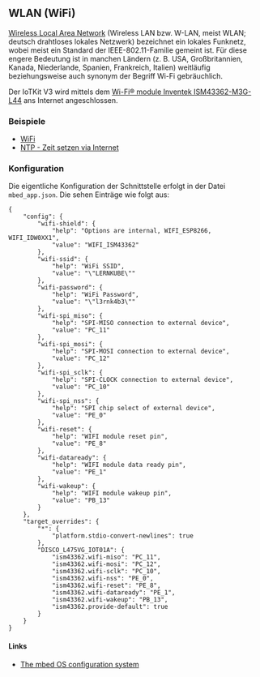 WLAN (WiFi)
-------------------

[Wireless Local Area Network](https://de.wikipedia.org/wiki/Wireless_Local_Area_Network) (Wireless LAN bzw. W-LAN, meist WLAN; deutsch drahtloses lokales Netzwerk) bezeichnet ein lokales Funknetz, wobei meist ein Standard der IEEE-802.11-Familie gemeint ist. Für diese engere Bedeutung ist in manchen Ländern (z. B. USA, Großbritannien, Kanada, Niederlande, Spanien, Frankreich, Italien) weitläufig beziehungsweise auch synonym der Begriff Wi-Fi gebräuchlich. 

Der IoTKit V3 wird mittels dem [Wi-Fi® module Inventek ISM43362-M3G-L44](https://www.inventeksys.com/wifi/wifi-modules/ism4336-m3g-l44-e-embedded-serial-to-wifi-module/) ans Internet angeschlossen.

### Beispiele

* [WiFi](wifi/)
* [NTP - Zeit setzen via Internet](NTPV2/)

### Konfiguration

Die eigentliche Konfiguration der Schnittstelle erfolgt in der Datei `mbed_app.json`. Die sehen Einträge wie folgt aus:

	{
	    "config": {
	        "wifi-shield": {
	            "help": "Options are internal, WIFI_ESP8266, WIFI_IDW0XX1",
	            "value": "WIFI_ISM43362"
	        },
	        "wifi-ssid": {
	            "help": "WiFi SSID",
	            "value": "\"LERNKUBE\""
	        },
	        "wifi-password": {
	            "help": "WiFi Password",
	            "value": "\"l3rnk4b3\""
	        },
	        "wifi-spi_miso": {
	            "help": "SPI-MISO connection to external device",
	            "value": "PC_11"
	        },
	        "wifi-spi_mosi": {
	            "help": "SPI-MOSI connection to external device",
	            "value": "PC_12"
	        },
	        "wifi-spi_sclk": {
	            "help": "SPI-CLOCK connection to external device",
	            "value": "PC_10"
	        },
	        "wifi-spi_nss": {
	            "help": "SPI chip select of external device",
	            "value": "PE_0"
	        },
	        "wifi-reset": {
	            "help": "WIFI module reset pin",
	            "value": "PE_8"
	        },
	        "wifi-dataready": {
	            "help": "WIFI module data ready pin",
	            "value": "PE_1"
	        },
	        "wifi-wakeup": {
	            "help": "WIFI module wakeup pin",
	            "value": "PB_13"
	        }
	    },
	    "target_overrides": {
	        "*": {
	            "platform.stdio-convert-newlines": true
	        },
	        "DISCO_L475VG_IOT01A": {
	            "ism43362.wifi-miso": "PC_11",
	            "ism43362.wifi-mosi": "PC_12",
	            "ism43362.wifi-sclk": "PC_10",
	            "ism43362.wifi-nss": "PE_0",
	            "ism43362.wifi-reset": "PE_8",
	            "ism43362.wifi-dataready": "PE_1",
	            "ism43362.wifi-wakeup": "PB_13",
	            "ism43362.provide-default": true
	        }        
	    }
	}
	
#### Links

* [The mbed OS configuration system](https://os.mbed.com/docs/v5.10/reference/configuration.html)	